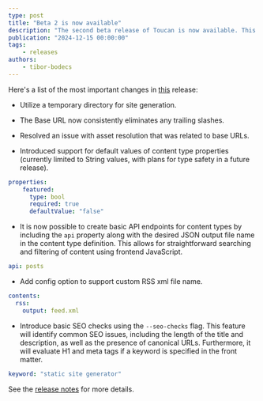 ```yaml
---
type: post
title: "Beta 2 is now available"
description: "The second beta release of Toucan is now available. This release includes many improvements and some new features."
publication: "2024-12-15 00:00:00"
tags: 
    - releases
authors:
    - tibor-bodecs
---
```


Here's a list of the most important changes in [this](https://github.com/toucansites/toucan/releases/tag/1.0.0-beta.2) release:


- Utilize a temporary directory for site generation.

- The Base URL now consistently eliminates any trailing slashes.
- Resolved an issue with asset resolution that was related to base URLs.

- Introduced support for default values of content type properties (currently limited to String values, with plans for type safety in a future release).

```yml
properties:
    featured:
      type: bool
      required: true
      defaultValue: "false"
```


- It is now possible to create basic API endpoints for content types by including the `api` property along with the desired JSON output file name in the content type definition. This allows for straightforward searching and filtering of content using frontend JavaScript.

```yml
api: posts
```

- Add config option to support custom RSS xml file name.

```yml
contents:
  rss:
    output: feed.xml
```

- Introduce basic SEO checks using the `--seo-checks` flag. This feature will identify common SEO issues, including the length of the title and description, as well as the presence of canonical URLs. Furthermore, it will evaluate H1 and meta tags if a keyword is specified in the front matter.

```yml
keyword: "static site generator"
```

See the [release notes](https://github.com/toucansites/toucan/releases/tag/1.0.0-beta.2) for more details.







